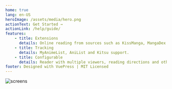 ```yaml
---
home: true
lang: en-US
heroImage: /assets/media/hero.png
actionText: Get Started →
actionLink: /help/guide/
features:
    - title: Extensions
      details: Online reading from sources such as KissManga, MangaDex and more.
    - title: Tracking
      details: MyAnimeList, AniList and Kitsu support.
    - title: Configurable
      details: Reader with multiple viewers, reading directions and other settings.
footer: Designed with VuePress | MIT Licensed
---
```


![screens](/assets/media/screens.png)
